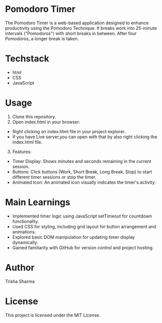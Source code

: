 # Pomodoro Timer

The Pomodoro Timer is a web-based application designed to enhance productivity using the Pomodoro Technique. It breaks work into 25-minute intervals ("Pomodoros") with short breaks in between. After four Pomodoros, a longer break is taken.

# Techstack
- html
- CSS 
- JavaScript

# Usage
1. Clone this repository.
2. Open index.html in your browser:

- Right clicking on index.html file in your project explorer.
- If you have Live server,you can open with that by also right clicking the index.html file.

3. Features:

- Timer Display: Shows minutes and seconds remaining in the current session.
- Buttons: Click buttons (Work, Short Break, Long Break, Stop) to start different timer sessions or stop the timer.
- Animated Icon: An animated icon visually indicates the timer's activity.

# Main Learnings
- Implemented timer logic using JavaScript setTimeout for countdown functionality.
- Used CSS for styling, including grid layout for button arrangement and animations.
- Explored basic DOM manipulation for updating timer display dynamically.
- Gained familiarity with GitHub for version control and project hosting.

# Author
Trisha Sharma

# License
This project is licensed under the MIT License.

